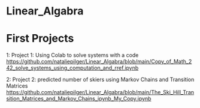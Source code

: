 # Linear_Algabra
# First Projects
1: Project 1: Using Colab to solve systems with a code
https://github.com/nataliepilger/Linear_Algabra/blob/main/Copy_of_Math_242_solve_systems_using_computation_and_rref.ipynb

2: Project 2: predicted number of skiers using Markov Chains and Transition Matrices
https://github.com/nataliepilger/Linear_Algabra/blob/main/The_Ski_Hill_Transition_Matrices_and_Markov_Chains_ipynb_My_Copy.ipynb
